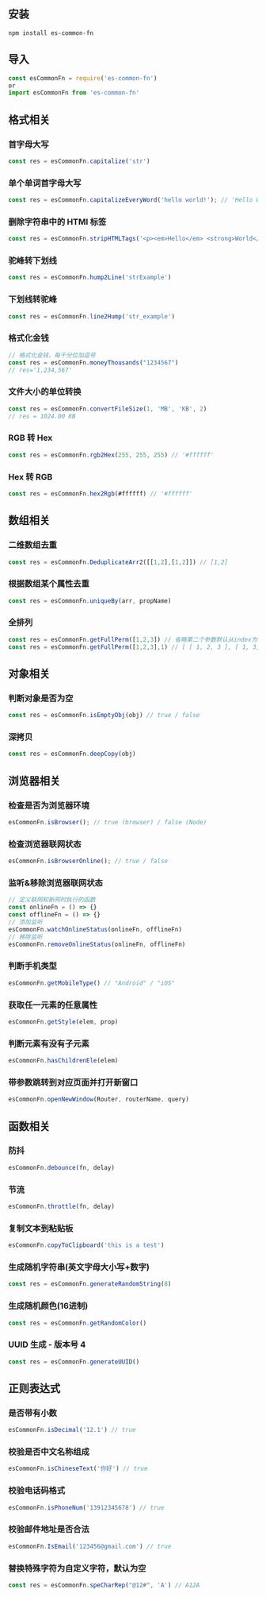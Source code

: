 ## 安装

```
npm install es-common-fn
```

## 导入

```js
const esCommonFn = require('es-common-fn')
or
import esCommonFn from 'es-common-fn'
```
## 格式相关

### 首字母大写
```javascript
const res = esCommonFn.capitalize('str')
```

### 单个单词首字母大写
```javascript
const res = esCommonFn.capitalizeEveryWord('hello world!'); // 'Hello World!'
```

### 删除字符串中的 HTMl 标签
```javascript
const res = esCommonFn.stripHTMLTags('<p><em>Hello</em> <strong>World</strong></p>'); // 'Hello World!'
```

### 驼峰转下划线
```javascript
const res = esCommonFn.hump2Line('strExample')
```
### 下划线转驼峰
```javascript
const res = esCommonFn.line2Hump('str_example')
```

### 格式化金钱
```javascript
// 格式化金钱，每千分位加逗号
const res = esCommonFn.moneyThousands("1234567")
// res='1,234,567'
```

### 文件大小的单位转换
```javascript
const res = esCommonFn.convertFileSize(1, 'MB', 'KB', 2)
// res = 1024.00 KB
```

### RGB 转 Hex
```javascript
const res = esCommonFn.rgb2Hex(255, 255, 255) // '#ffffff'
```

### Hex 转 RGB
```javascript
const res = esCommonFn.hex2Rgb(#ffffff) // '#ffffff'
```

## 数组相关

### 二维数组去重
```javascript
const res = esCommonFn.DeduplicateArr2([[1,2],[1,2]]) // [1,2]
```
### 根据数组某个属性去重
```javascript
const res = esCommonFn.uniqueBy(arr, propName)
```
### 全排列
```javascript
const res = esCommonFn.getFullPerm([1,2,3]) // 省略第二个参数默认从index为0开始全排列 [[ 1, 2, 3 ],[ 1, 3, 2 ],[ 2, 1, 3 ],[ 2, 3, 1 ],[ 3, 2, 1 ],[ 3, 1, 2 ]]
const res = esCommonFn.getFullPerm([1,2,3],1) // [ [ 1, 2, 3 ], [ 1, 3, 2 ] ]
```

## 对象相关

### 判断对象是否为空
```javascript
const res = esCommonFn.isEmptyObj(obj) // true / false
```
### 深拷贝
```javascript
const res = esCommonFn.deepCopy(obj)
```

## 浏览器相关

### 检查是否为浏览器环境
```js
esCommonFn.isBrowser(); // true (browser) / false (Node)
```
### 检查浏览器联网状态
```js
esCommonFn.isBrowserOnline(); // true / false
```

### 监听&移除浏览器联网状态
```js
// 定义联网和断网时执行的函数
const onlineFn = () => {}
const offlineFn = () => {}
// 添加监听
esCommonFn.watchOnlineStatus(onlineFn, offlineFn)
// 移除监听
esCommonFn.removeOnlineStatus(onlineFn, offlineFn)
```

### 判断手机类型
```javascript
esCommonFn.getMobileType() // "Android" / "iOS"
```

### 获取任一元素的任意属性
```javascript
esCommonFn.getStyle(elem, prop)
```

### 判断元素有没有子元素
```javascript
esCommonFn.hasChildrenEle(elem)
```

### 带参数跳转到对应页面并打开新窗口
```javascript
esCommonFn.openNewWindow(Router, routerName, query)
```

## 函数相关

### 防抖
```javascript
esCommonFn.debounce(fn, delay)
```

### 节流
```javascript
esCommonFn.throttle(fn, delay)
```

### 复制文本到粘贴板
```javascript
esCommonFn.copyToClipboard('this is a test')
```

### 生成随机字符串(英文字母大小写+数字)
```javascript
const res = esCommonFn.generateRandomString(8)
```
### 生成随机颜色(16进制)
```javascript
const res = esCommonFn.getRandomColor()
```

### UUID 生成 - 版本号 4
```javascript
const res = esCommonFn.generateUUID()
```
## 正则表达式

### 是否带有小数
```javascript
esCommonFn.isDecimal('12.1') // true
```

### 校验是否中文名称组成
```javascript
esCommonFn.isChineseText('你好') // true
```

### 校验电话码格式
```javascript
esCommonFn.isPhoneNum('13912345678') // true
```

### 校验邮件地址是否合法
```javascript
esCommonFn.IsEmail('123456@gmail.com') // true
```

### 替换特殊字符为自定义字符，默认为空
```javascript
const res = esCommonFn.speCharRep("@12#", 'A') // A12A
```
